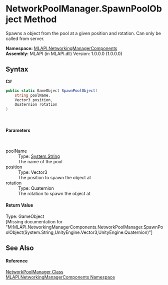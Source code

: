 # NetworkPoolManager.SpawnPoolObject Method 
 

Spawns a object from the pool at a given position and rotation. Can only be called from server.

**Namespace:**&nbsp;<a href="N_MLAPI_NetworkingManagerComponents">MLAPI.NetworkingManagerComponents</a><br />**Assembly:**&nbsp;MLAPI (in MLAPI.dll) Version: 1.0.0.0 (1.0.0.0)

## Syntax

**C#**<br />
``` C#
public static GameObject SpawnPoolObject(
	string poolName,
	Vector3 position,
	Quaternion rotation
)
```

<br />

#### Parameters
&nbsp;<dl><dt>poolName</dt><dd>Type: <a href="http://msdn2.microsoft.com/en-us/library/s1wwdcbf" target="_blank">System.String</a><br />The name of the pool</dd><dt>position</dt><dd>Type: Vector3<br />The position to spawn the object at</dd><dt>rotation</dt><dd>Type: Quaternion<br />The rotation to spawn the object at</dd></dl>

#### Return Value
Type: GameObject<br />\[Missing <returns> documentation for "M:MLAPI.NetworkingManagerComponents.NetworkPoolManager.SpawnPoolObject(System.String,UnityEngine.Vector3,UnityEngine.Quaternion)"\]

## See Also


#### Reference
<a href="T_MLAPI_NetworkingManagerComponents_NetworkPoolManager">NetworkPoolManager Class</a><br /><a href="N_MLAPI_NetworkingManagerComponents">MLAPI.NetworkingManagerComponents Namespace</a><br />